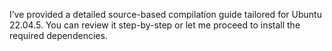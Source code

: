 I’ve provided a detailed source-based compilation guide tailored for Ubuntu 22.04.5. You can review it step-by-step or let me proceed to install the required dependencies.
